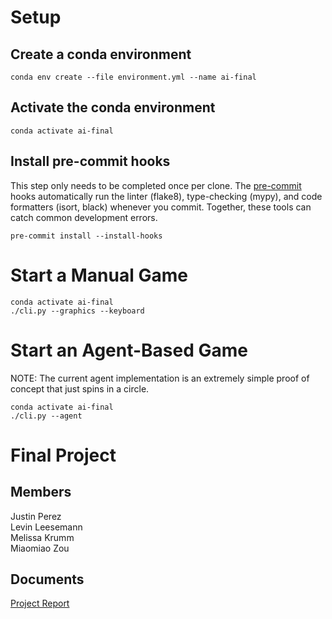 
# Setup
## Create a conda environment
```console
conda env create --file environment.yml --name ai-final
```

## Activate the conda environment
```console
conda activate ai-final
```

## Install pre-commit hooks
This step only needs to be completed once per clone. The [pre-commit](https://pre-commit.com/) hooks automatically run the linter (flake8), type-checking (mypy), and code formatters (isort, black) whenever you commit. Together, these tools can catch common development errors.
```console
pre-commit install --install-hooks
```

# Start a Manual Game
```console
conda activate ai-final
./cli.py --graphics --keyboard
```

# Start an Agent-Based Game
NOTE: The current agent implementation is an extremely simple proof of concept that just spins in a circle.
```console
conda activate ai-final
./cli.py --agent
```


# Final Project
## Members
Justin Perez<br>
Levin Leesemann<br>
Melissa Krumm<br>
Miaomiao Zou
## Documents
[Project Report](https://docs.google.com/document/d/14OXp7eeJq8z1no57VwKUTgWbHgY5yk8jf76AjHZQZYQ/edit?usp=sharing)<br>
